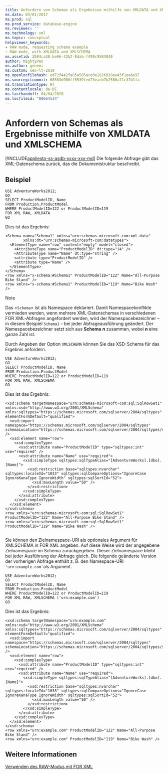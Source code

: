 ```yaml
---
title: Anfordern von Schemas als Ergebnisse mithilfe von XMLDATA und XMLSCHEMA | Microsoft-Dokumentation
ms.date: 03/01/2017
ms.prod: sql
ms.prod_service: database-engine
ms.reviewer: ''
ms.technology: xml
ms.topic: conceptual
helpviewer_keywords:
- RAW mode, requesting schema example
- RAW mode, with XMLDATA and XMLSCHEMA
ms.assetid: 3504ca38-be66-42b2-8dab-f499c9584840
author: MightyPen
ms.author: genemi
ms.custom: seo-lt-2019
ms.openlocfilehash: ed72f442fa85a505ace0a1826028ee43f1ea6e97
ms.sourcegitcommit: 68583d986ff5539fed73eacb7b2586a71c37b1fa
ms.translationtype: HT
ms.contentlocale: de-DE
ms.lasthandoff: 04/04/2020
ms.locfileid: "80664514"
---
```

# <a name="request-schemas-as-results-with-xmldata--xmlschema"></a>Anfordern von Schemas als Ergebnisse mithilfe von XMLDATA und XMLSCHEMA
[!INCLUDE[appliesto-ss-asdb-xxxx-xxx-md](../../includes/appliesto-ss-asdb-xxxx-xxx-md.md)]
  Die folgende Abfrage gibt das XML-Datenschema zurück, das die Dokumentstruktur beschreibt.  
  
## <a name="example"></a>Beispiel  
  
```  
USE AdventureWorks2012;  
GO  
SELECT ProductModelID, Name  
FROM Production.ProductModel  
WHERE ProductModelID=122 or ProductModelID=119  
FOR XML RAW, XMLDATA  
GO  
```  
  
 Dies ist das Ergebnis:  
  
```  
<Schema name="Schema1" xmlns="urn:schemas-microsoft-com:xml-data"   
        xmlns:dt="urn:schemas-microsoft-com:datatypes">  
  <ElementType name="row" content="empty" model="closed">  
    <AttributeType name="ProductModelID" dt:type="i4" />  
    <AttributeType name="Name" dt:type="string" />  
    <attribute type="ProductModelID" />  
    <attribute type="Name" />  
  </ElementType>  
</Schema>  
<row xmlns="x-schema:#Schema1" ProductModelID="122" Name="All-Purpose Bike Stand" />  
<row xmlns="x-schema:#Schema1" ProductModelID="119" Name="Bike Wash" />  
```  
  
> [!NOTE]  
>  Das <`Schema`> ist als Namespace deklariert. Damit Namespacekonflikte vermieden werden, wenn mehrere XML-Datenschemas in verschiedenen FOR XML-Abfragen angefordert werden, wird der Namespacebezeichner – in diesem Beispiel `Schema1` – bei jeder Abfrageausführung geändert. Der Namespacebezeichner setzt sich aus **Schema** _**n**_ zusammen, wobei _**n**_ eine ganze Zahl ist.  
  
 Durch Angeben der Option `XMLSCHEMA` können Sie das XSD-Schema für das Ergebnis anfordern.  
  
```  
USE AdventureWorks2012;  
GO  
SELECT ProductModelID, Name  
FROM Production.ProductModel  
WHERE ProductModelID=122 or ProductModelID=119  
FOR XML RAW, XMLSCHEMA  
GO  
```  
  
 Dies ist das Ergebnis:  
  
```  
<xsd:schema targetNamespace="urn:schemas-microsoft-com:sql:SqlRowSet1" xmlns:xsd="http://www.w3.org/2001/XMLSchema" xmlns:sqltypes="https://schemas.microsoft.com/sqlserver/2004/sqltypes" elementFormDefault="qualified">  
  <xsd:import namespace="https://schemas.microsoft.com/sqlserver/2004/sqltypes" schemaLocation="https://schemas.microsoft.com/sqlserver/2004/sqltypes/sqltypes.xsd" />  
  <xsd:element name="row">  
    <xsd:complexType>  
      <xsd:attribute name="ProductModelID" type="sqltypes:int" use="required" />  
      <xsd:attribute name="Name" use="required">  
        <xsd:simpleType sqltypes:sqlTypeAlias="[AdventureWorks].[dbo].[Name]">  
          <xsd:restriction base="sqltypes:nvarchar" sqltypes:localeId="1033" sqltypes:sqlCompareOptions="IgnoreCase IgnoreKanaType IgnoreWidth" sqltypes:sqlSortId="52">  
            <xsd:maxLength value="50" />  
          </xsd:restriction>  
        </xsd:simpleType>  
      </xsd:attribute>  
    </xsd:complexType>  
  </xsd:element>  
</xsd:schema>  
<row xmlns="urn:schemas-microsoft-com:sql:SqlRowSet1" ProductModelID="122" Name="All-Purpose Bike Stand" />  
<row xmlns="urn:schemas-microsoft-com:sql:SqlRowSet1" ProductModelID="119" Name="Bike Wash" />  
  
```  
  
 Sie können den Zielnamespace-URI als optionales Argument für XMLSCHEMA in FOR XML angeben. Auf diese Weise wird der angegebene Zielnamespace im Schema zurückgegeben. Dieser Zielnamespace bleibt bei jeder Ausführung der Abfrage gleich. Die folgende geänderte Version der vorherigen Abfrage enthält z. B. den Namespace-URI `'urn:example.com'`als Argument.  
  
```  
USE AdventureWorks2012;  
GO  
SELECT ProductModelID, Name  
FROM Production.ProductModel  
WHERE ProductModelID=122 or ProductModelID=119  
FOR XML RAW, XMLSCHEMA ('urn:example.com')  
GO  
```  
  
 Dies ist das Ergebnis:  
  
```  
<xsd:schema targetNamespace="urn:example.com" xmlns:xsd="http://www.w3.org/2001/XMLSchema" xmlns:sqltypes="https://schemas.microsoft.com/sqlserver/2004/sqltypes" elementFormDefault="qualified">  
  <xsd:import namespace="https://schemas.microsoft.com/sqlserver/2004/sqltypes" schemaLocation="https://schemas.microsoft.com/sqlserver/2004/sqltypes/sqltypes.xsd" />  
  <xsd:element name="row">  
    <xsd:complexType>  
      <xsd:attribute name="ProductModelID" type="sqltypes:int" use="required" />  
      <xsd:attribute name="Name" use="required">  
        <xsd:simpleType sqltypes:sqlTypeAlias="[AdventureWorks].[dbo].[Name]">  
          <xsd:restriction base="sqltypes:nvarchar" sqltypes:localeId="1033" sqltypes:sqlCompareOptions="IgnoreCase IgnoreKanaType IgnoreWidth" sqltypes:sqlSortId="52">  
            <xsd:maxLength value="50" />  
          </xsd:restriction>  
        </xsd:simpleType>  
      </xsd:attribute>  
    </xsd:complexType>  
  </xsd:element>  
</xsd:schema>  
<row xmlns="urn:example.com" ProductModelID="122" Name="All-Purpose Bike Stand" />  
<row xmlns="urn:example.com" ProductModelID="119" Name="Bike Wash" />  
```  
  
## <a name="see-also"></a>Weitere Informationen  
 [Verwenden des RAW-Modus mit FOR XML](../../relational-databases/xml/use-raw-mode-with-for-xml.md)  
  
  
